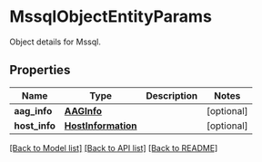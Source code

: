 # MssqlObjectEntityParams

Object details for Mssql.

## Properties
Name | Type | Description | Notes
------------ | ------------- | ------------- | -------------
**aag_info** | [**AAGInfo**](AAGInfo.md) |  | [optional] 
**host_info** | [**HostInformation**](HostInformation.md) |  | [optional] 

[[Back to Model list]](../README.md#documentation-for-models) [[Back to API list]](../README.md#documentation-for-api-endpoints) [[Back to README]](../README.md)


